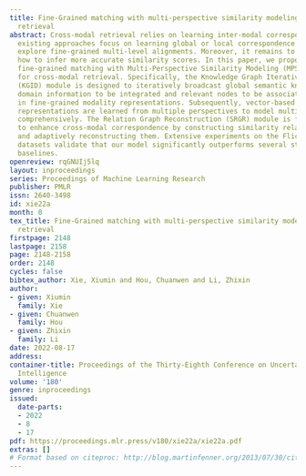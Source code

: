 ```yaml
---
title: Fine-Grained matching with multi-perspective similarity modeling for cross-modal
  retrieval
abstract: Cross-modal retrieval relies on learning inter-modal correspondences. Most
  existing approaches focus on learning global or local correspondence and fail to
  explore fine-grained multi-level alignments. Moreover, it remains to be investigated
  how to infer more accurate similarity scores. In this paper, we propose a novel
  fine-grained matching with Multi-Perspective Similarity Modeling (MPSM) Network
  for cross-modal retrieval. Specifically, the Knowledge Graph Iterative Dissemination
  (KGID) module is designed to iteratively broadcast global semantic knowledge, enabling
  domain information to be integrated and relevant nodes to be associated, resulting
  in fine-grained modality representations. Subsequently, vector-based similarity
  representations are learned from multiple perspectives to model multi-level alignments
  comprehensively. The Relation Graph Reconstruction (SRGR) module is further developed
  to enhance cross-modal correspondence by constructing similarity relation graphs
  and adaptively reconstructing them. Extensive experiments on the Flickr30K and MSCOCO
  datasets validate that our model significantly outperforms several state-of-the-art
  baselines.
openreview: rqGNUIj5lq
layout: inproceedings
series: Proceedings of Machine Learning Research
publisher: PMLR
issn: 2640-3498
id: xie22a
month: 0
tex_title: Fine-Grained matching with multi-perspective similarity modeling for cross-modal
  retrieval
firstpage: 2148
lastpage: 2158
page: 2148-2158
order: 2148
cycles: false
bibtex_author: Xie, Xiumin and Hou, Chuanwen and Li, Zhixin
author:
- given: Xiumin
  family: Xie
- given: Chuanwen
  family: Hou
- given: Zhixin
  family: Li
date: 2022-08-17
address:
container-title: Proceedings of the Thirty-Eighth Conference on Uncertainty in Artificial
  Intelligence
volume: '180'
genre: inproceedings
issued:
  date-parts:
  - 2022
  - 8
  - 17
pdf: https://proceedings.mlr.press/v180/xie22a/xie22a.pdf
extras: []
# Format based on citeproc: http://blog.martinfenner.org/2013/07/30/citeproc-yaml-for-bibliographies/
---
```

